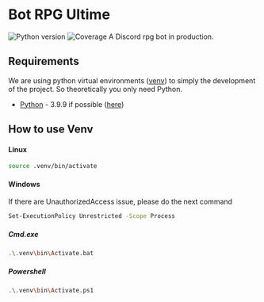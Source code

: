 # Bot RPG Ultime
![Python version](https://img.shields.io/badge/python-v3.9.9-blue?style=for-the-badge&logo=appveyor) ![Coverage](https://img.shields.io/badge/coverage-0%25-red?style=for-the-badge&logo=appveyor)
A Discord rpg bot in production.

## Requirements

We are using python virtual environments ([venv]) to simply the development of the project. So theoretically you only need Python.

- [Python] - 3.9.9 if possible ([here](https://www.python.org/ftp/python/3.9.9/))

## How to use Venv
#### Linux
```bash
source .venv/bin/activate
```
#### Windows
If there are UnauthorizedAccess issue, please do the next command
```bash
Set-ExecutionPolicy Unrestricted -Scope Process
```
##### _Cmd.exe_
```bash
.\.venv\bin\Activate.bat
```
##### _Powershell_
```bash
.\.venv\bin\Activate.ps1
```

[Python]: <https://www.python.org/>
[venv]: <https://docs.python.org/3/library/venv.html>
